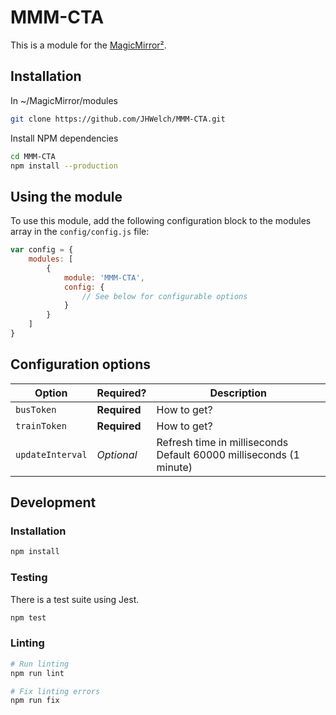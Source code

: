 # MMM-CTA

This is a module for the [MagicMirror²](https://github.com/MichMich/MagicMirror/).

<!-- TODO: Add API Key instructions -->

## Installation

In ~/MagicMirror/modules
```sh
git clone https://github.com/JHWelch/MMM-CTA.git
```

Install NPM dependencies
```sh
cd MMM-CTA
npm install --production
```

## Using the module

To use this module, add the following configuration block to the modules array in the `config/config.js` file:
```js
var config = {
    modules: [
        {
            module: 'MMM-CTA',
            config: {
                // See below for configurable options
            }
        }
    ]
}
```

## Configuration options
<!-- TODO: Add config options -->

| Option           | Required?    | Description                                                            |
| ---------------- | ------------ | ---------------------------------------------------------------------- |
| `busToken`       | **Required** | How to get?                                                            |
| `trainToken`     | **Required** | How to get?                                                            |
| `updateInterval` | *Optional*   | Refresh time in milliseconds <br>Default 60000 milliseconds (1 minute) |

## Development

### Installation

```sh
npm install
```

### Testing

There is a test suite using Jest.

```sh
npm test
```

### Linting

```sh
# Run linting
npm run lint

# Fix linting errors
npm run fix
```

